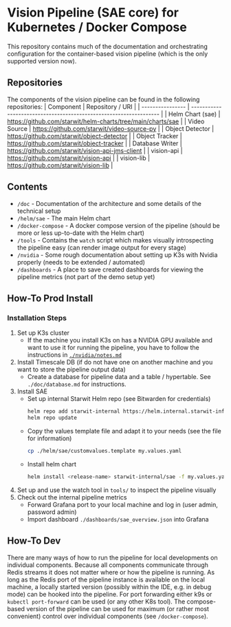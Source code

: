 # Vision Pipeline (SAE core) for Kubernetes / Docker Compose
This repository contains much of the documentation and orchestrating configuration for the container-based vision pipeline (which is the only supported version now).

## Repositories
The components of the vision pipeline can be found in the following repositories:
| Component        | Repository / URI                                                   |
| ---------------- | ------------------------------------------------------------------ | 
| Helm Chart (sae) | https://github.com/starwit/helm-charts/tree/main/charts/sae        | 
| Video Source     | https://github.com/starwit/video-source-py                         |
| Object Detector  | https://github.com/starwit/object-detector                         |
| Object Tracker   | https://github.com/starwit/object-tracker                          |
| Database Writer  | https://github.com/starwit/vision-api-jms-client                   |
| vision-api       | https://github.com/starwit/vision-api                              |
| vision-lib       | https://github.com/starwit/vision-lib                              |

## Contents
- `/doc` - Documentation of the architecture and some details of the technical setup
- `/helm/sae` - The main Helm chart
- `/docker-compose` - A docker compose version of the pipeline (should be more or less up-to-date with the Helm chart)
- `/tools` - Contains the `watch` script which makes visually introspecting the pipeline easy (can render image output for every stage)
- `/nvidia` - Some rough documentation about setting up K3s with Nvidia properly (needs to be extended / automated)
- `/dashboards` - A place to save created dashboards for viewing the pipeline metrics (not part of the demo setup yet)

## How-To Prod Install

### Installation Steps
1. Set up K3s cluster
    - If the machine you install K3s on has a NVIDIA GPU available and want to use it for running the pipeline, 
    you have to follow the instructions in [`./nvidia/notes.md`](./nvidia/notes.md)
2. Install Timescale DB (if do not have one on another machine and you want to store the pipeline output data)
    - Create a database for pipeline data and a table / hypertable. See `./doc/database.md` for instructions.
3. Install SAE
    - Set up internal Starwit Helm repo (see Bitwarden for credentials)
        ```sh
        helm repo add starwit-internal https://helm.internal.starwit-infra.de --username chartmuseum --password-stdin < <(read -s -p "Password: "; echo $REPLY)
        helm repo update
        ```
    - Copy the values template file and adapt it to your needs (see the file for information)
        ```sh
        cp ./helm/sae/customvalues.template my.values.yaml
        ``` 
    - Install helm chart
        ```sh
        helm install <release-name> starwit-internal/sae -f my.values.yaml
        ```
4. Set up and use the watch tool in `tools/` to inspect the pipeline visually
5. Check out the internal pipeline metrics
    - Forward Grafana port to your local machine and log in (user admin, password admin)
    - Import dashboard `./dashboards/sae_overview.json` into Grafana

## How-To Dev
There are many ways of how to run the pipeline for local developments on individual components.
Because all components communicate through Redis streams it does not matter where or how the pipeline is running.
As long as the Redis port of the pipeline instance is available on the local machine, a locally started version
(possibly within the IDE, e.g. in debug mode) can be hooked into the pipeline.
For port forwarding either k9s or `kubectl port-forward` can be used (or any other K8s tool).
The compose-based version of the pipeline can be used for maximum (or rather most convenient) 
control over individual components (see `/docker-compose`).
